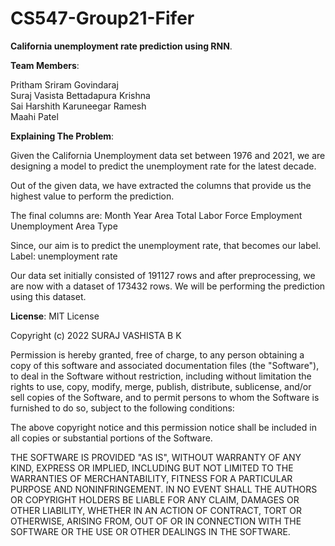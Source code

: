 # CS547-Group21-Fifer
<b>California unemployment rate prediction using RNN</b>.

<b>Team Members</b>:

Pritham Sriram Govindaraj
<br>
Suraj Vasista Bettadapura Krishna
<br>
Sai Harshith Karuneegar Ramesh
<br>
Maahi Patel

<b>Explaining The Problem</b>:

Given the California Unemployment data set between 1976 and 2021, we are designing a model to predict the unemployment rate for the latest decade.

Out of the given data, we have extracted the columns that provide us the highest value to perform the prediction.

The final columns are:
Month
Year
Area
Total Labor Force
Employment 
Unemployment 
Area Type

Since, our aim is to predict the unemployment rate, that becomes our label.
Label: unemployment rate  

Our data set initially consisted of 191127 rows and after preprocessing, we are now with a dataset of 173432 rows. We will be performing the prediction using this dataset.

<b>License</b>:
MIT License

Copyright (c) 2022 SURAJ VASHISTA B K

Permission is hereby granted, free of charge, to any person obtaining a copy
of this software and associated documentation files (the "Software"), to deal
in the Software without restriction, including without limitation the rights
to use, copy, modify, merge, publish, distribute, sublicense, and/or sell
copies of the Software, and to permit persons to whom the Software is
furnished to do so, subject to the following conditions:

The above copyright notice and this permission notice shall be included in all
copies or substantial portions of the Software.

THE SOFTWARE IS PROVIDED "AS IS", WITHOUT WARRANTY OF ANY KIND, EXPRESS OR
IMPLIED, INCLUDING BUT NOT LIMITED TO THE WARRANTIES OF MERCHANTABILITY,
FITNESS FOR A PARTICULAR PURPOSE AND NONINFRINGEMENT. IN NO EVENT SHALL THE
AUTHORS OR COPYRIGHT HOLDERS BE LIABLE FOR ANY CLAIM, DAMAGES OR OTHER
LIABILITY, WHETHER IN AN ACTION OF CONTRACT, TORT OR OTHERWISE, ARISING FROM,
OUT OF OR IN CONNECTION WITH THE SOFTWARE OR THE USE OR OTHER DEALINGS IN THE
SOFTWARE.
